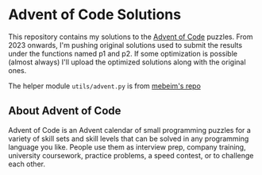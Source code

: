 # Advent of Code Solutions

This repository contains my solutions to the [Advent of Code](https://adventofcode.com/) puzzles.
From 2023 onwards, I'm pushing original solutions used to submit the results under the functions named p1 and p2.
If some optimization is possible (almost always) I'll upload the optimized solutions along with the original ones.

The helper module `utils/advent.py` is from [mebeim's repo](https://github.com/mebeim/aoc)

## About Advent of Code

Advent of Code is an Advent calendar of small programming puzzles for a variety of skill sets and skill levels that can be solved in any programming language you like. People use them as interview prep, company training, university coursework, practice problems, a speed contest, or to challenge each other.

